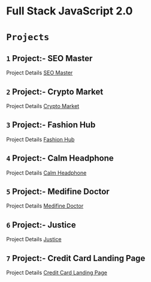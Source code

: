 # **Full Stack JavaScript 2.0**
 # **`Projects`**
## **`1`** Project:- SEO Master
Project Details [SEO Master](https://github.com/Ran-Veer/FSJS-2.0/tree/main/Project-1-SEO%20Master)
## **`2`** Project:- Crypto Market
Project Details [Crypto Market](https://github.com/Ran-Veer/FSJS-2.0/tree/main/Project-2-Crypto%20Market)
## **`3`** Project:- Fashion Hub
Project Details [Fashion Hub](https://github.com/Ran-Veer/FSJS-2.0/tree/main/Project-3-Fashion%20Hub)
## **`4`** Project:- Calm Headphone
Project Details [Calm Headphone](https://github.com/Ran-Veer/FSJS-2.0/tree/main/Project-4-Calm%20Headphone)
## **`5`** Project:- Medifine Doctor
Project Details [Medifine Doctor](https://github.com/Ran-Veer/FSJS-2.0/tree/main/Project-5-Medifine(Doctor))
## **`6`** Project:- Justice
Project Details [Justice](https://github.com/Ran-Veer/FSJS-2.0/tree/main/Project-6-Justice)
## **`7`** Project:- Credit Card Landing Page
Project Details [Credit Card Landing Page](https://github.com/Ran-Veer/FSJS-2.0/tree/main/Project-7-Credit%20Card%20Landing%20Page)